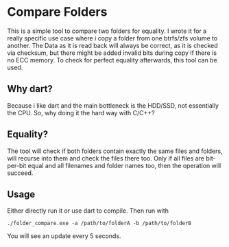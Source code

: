 # Compare Folders

This is a simple tool to compare two folders for equality. I wrote it for a really specific use case where i copy a folder from one btrfs/zfs volume to another. The Data as it is read back will always be correct, as it is checked via checksum, but there might be added invalid bits during copy if there is no ECC memory. To check for perfect equality afterwards, this tool can be used.

## Why dart?

Because i like dart and the main bottleneck is the HDD/SSD, not essentially the CPU. So, why doing it the hard way with C/C++?

## Equality?
The tool will check if both folders contain exactly the same files and folders, will recurse into them and check the files there too. Only if all files are bit-per-bit equal and all filenames and folder names too, then the operation will succeed.

## Usage

Either directly run it or use dart to compile. Then run with

    ./folder_compare.exe -a /path/to/folderA -b /path/to/folderB

You will see an update every 5 seconds.
